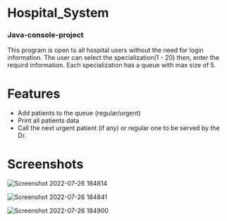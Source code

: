 # Hospital_System
### Java-console-project
This program is open to all hospital users without the need for login information.
The user can select the specialization(1 - 20) then, enter the requird information.
Each specialization has a queue with max size of 5.


# Features
- Add patients to the queue (regular/urgent)
- Print all patients data
- Call the next urgent patient (if any) or regular one to be served by the Dr.

# Screenshots
![Screenshot 2022-07-26 184814](https://user-images.githubusercontent.com/92885872/181064251-54f64ea0-744c-4795-84cb-ed44cc424356.png)

![Screenshot 2022-07-26 184841](https://user-images.githubusercontent.com/92885872/181064307-87d28547-a0b6-4466-a504-7f71977ad77d.png)

![Screenshot 2022-07-26 184900](https://user-images.githubusercontent.com/92885872/181064366-09a9d1c6-cbfd-426d-95fb-cdcfbfc3e1ac.png)

